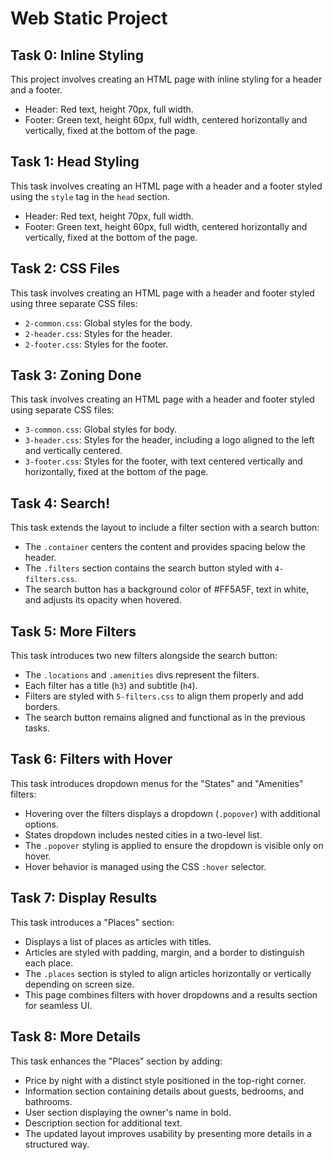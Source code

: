 # Web Static Project

## Task 0: Inline Styling
This project involves creating an HTML page with inline styling for a header and a footer.

- Header: Red text, height 70px, full width.
- Footer: Green text, height 60px, full width, centered horizontally and vertically, fixed at the bottom of the page.
## Task 1: Head Styling
This task involves creating an HTML page with a header and a footer styled using the `style` tag in the `head` section.

- Header: Red text, height 70px, full width.
- Footer: Green text, height 60px, full width, centered horizontally and vertically, fixed at the bottom of the page.
## Task 2: CSS Files
This task involves creating an HTML page with a header and footer styled using three separate CSS files:
- `2-common.css`: Global styles for the body.
- `2-header.css`: Styles for the header.
- `2-footer.css`: Styles for the footer.
## Task 3: Zoning Done
This task involves creating an HTML page with a header and footer styled using separate CSS files:
- `3-common.css`: Global styles for body.
- `3-header.css`: Styles for the header, including a logo aligned to the left and vertically centered.
- `3-footer.css`: Styles for the footer, with text centered vertically and horizontally, fixed at the bottom of the page.
## Task 4: Search!
This task extends the layout to include a filter section with a search button:
- The `.container` centers the content and provides spacing below the header.
- The `.filters` section contains the search button styled with `4-filters.css`.
- The search button has a background color of #FF5A5F, text in white, and adjusts its opacity when hovered.
## Task 5: More Filters
This task introduces two new filters alongside the search button:
- The `.locations` and `.amenities` divs represent the filters.
- Each filter has a title (`h3`) and subtitle (`h4`).
- Filters are styled with `5-filters.css` to align them properly and add borders.
- The search button remains aligned and functional as in the previous tasks.
## Task 6: Filters with Hover
This task introduces dropdown menus for the "States" and "Amenities" filters:
- Hovering over the filters displays a dropdown (`.popover`) with additional options.
- States dropdown includes nested cities in a two-level list.
- The `.popover` styling is applied to ensure the dropdown is visible only on hover.
- Hover behavior is managed using the CSS `:hover` selector.
## Task 7: Display Results
This task introduces a "Places" section:
- Displays a list of places as articles with titles.
- Articles are styled with padding, margin, and a border to distinguish each place.
- The `.places` section is styled to align articles horizontally or vertically depending on screen size.
- This page combines filters with hover dropdowns and a results section for seamless UI.
## Task 8: More Details
This task enhances the "Places" section by adding:
- Price by night with a distinct style positioned in the top-right corner.
- Information section containing details about guests, bedrooms, and bathrooms.
- User section displaying the owner's name in bold.
- Description section for additional text.
- The updated layout improves usability by presenting more details in a structured way.

